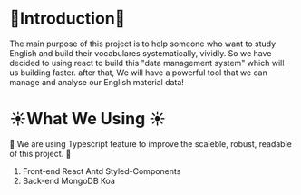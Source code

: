 # 🎍Introduction🎍

The main purpose of this project is to help someone who want to study English and build their vocabulares systematically, vividly. So we have decided to using react to build this "data management system" which will us building faster. after that, We will have a powerful tool that we can manage and analyse our English material data!

# ☀️What We Using ☀️

🌱 We are using Typescript feature to improve the scaleble, robust, readable of this project. 🌱
1. Front-end
React
Antd
Styled-Components
2. Back-end
MongoDB
Koa
 
 

